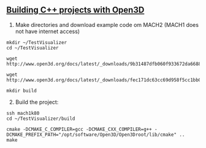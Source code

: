 ## [Building C++ projects with Open3D](http://www.open3d.org/docs/latest/tutorial/C++/cplusplus_interface.html) 


1. Make directories and download example code om MACH2 (MACH1 does not have internet access)
~~~
mkdir ~/TestVisualizer
cd ~/TestVisualizer

wget http://www.open3d.org/docs/latest/_downloads/9b31487dfb060f933672da66888ff9e0/TestVisualizer.cpp

wget http://www.open3d.org/docs/latest/_downloads/fec171dc63cc69d958f5cc1bb06b6c9c/CMakeLists.txt

mkdir build
~~~

2. Build the project:
~~~
ssh mach1k80
cd ~/TestVisualizer/build

cmake -DCMAKE_C_COMPILER=gcc -DCMAKE_CXX_COMPILER=g++ -DCMAKE_PREFIX_PATH="/opt/software/Open3D/Open3Droot/lib/cmake" ..
make
~~~